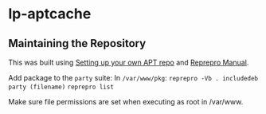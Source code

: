 lp-aptcache
===========

Maintaining the Repository
--------------------------
This was built using [Setting up your own APT repo](https://www.debian-administration.org/article/286/Setting_up_your_own_APT_repository_with_upload_support) and [Reprepro Manual](http://mirrorer.alioth.debian.org/reprepro.1.html).

Add package to the `party` suite:
In `/var/www/pkg`: `reprepro -Vb . includedeb party (filename)`
`reprepro list`

Make sure file permissions are set when executing as root in /var/www.